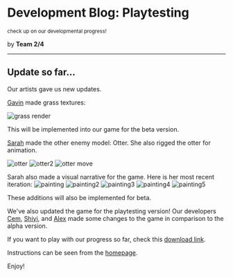 # Development Blog: Playtesting
<small>check up on our developmental progress!</small>

by **Team 2/4**
***
## Update so far...
Our artists gave us new updates.

[Gavin](/about) made grass textures:

![grass render](/media/images/development/grass%20render.jpg)

This will be implemented into our game for the beta version.

[Sarah](/about) made the other enemy model: Otter. She also rigged the otter for animation.

![otter](/media/images/development/Capture.PNG)
![otter2](/media/images/development/Capture2.PNG)
![otter move](/media/images/development/OTTER_move_preview.gif)

Sarah also made a visual narrative for the game. Here is her most recent iteration:
![painting](/media/images/development/Painting1.png)
![painting2](/media/images/development/Painting2.png)
![painting3](/media/images/development/Painting3.png)
![painting4](/media/images/development/Painting4.png)
![painting5](/media/images/development/Painting5.png)

These additions will also be implemented for beta.

We've also updated the game for the playtesting version! Our developers [Cem](/about), [Shiyi](/about), and [Alex](/about) made some changes to the game in comparison
to the alpha version.

If you want to play with our progress so far, check this [download link](https://drive.google.com/file/d/1m84W25-ij6GUuke4ntRNaBBF9oOe_2Rg/view?usp=sharing).

Instructions can be seen from the [homepage](https://2-4.netlify.app/).

Enjoy!